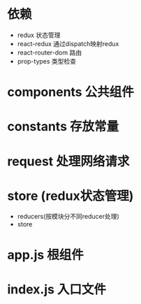 # 依赖
- redux 状态管理
- react-redux 通过dispatch映射redux
- react-router-dom 路由
- prop-types 类型检查

# components 公共组件

# constants 存放常量

# request 处理网络请求

# store (redux状态管理)
- reducers(按模块分不同reducer处理)
- store

# app.js 根组件

# index.js 入口文件
